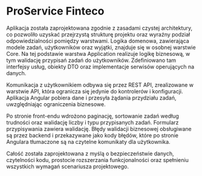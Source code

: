 # ProService Finteco
Aplikacja została zaprojektowana zgodnie z zasadami czystej architektury, co pozwoliło uzyskać przejrzystą strukturę projektu oraz wyraźny podział odpowiedzialności pomiędzy warstwami. Logika domenowa, zawierająca modele zadań, użytkowników oraz wyjątki, znajduje się w osobnej warstwie Core. Na tej podstawie warstwa Application realizuje logikę biznesową, w tym walidację przypisań zadań do użytkowników. Zdefiniowano tam interfejsy usług, obiekty DTO oraz implementacje serwisów operujących na danych.

Komunikacja z użytkownikiem odbywa się przez REST API, zrealizowane w warstwie API, która ogranicza się jedynie do kontrolerów i konfiguracji. Aplikacja Angular pobiera dane i przesyła żądania przydziału zadań, uwzględniając ograniczenia biznesowe.

Po stronie front-endu wdrożono paginację, sortowanie zadań według trudności oraz walidację liczby i typu przypisanych zadań. Formularz przypisywania zawiera walidację. Błędy walidacji biznesowej obsługiwane są przez backend i przekazywane jako kody błędów, które po stronie Angulara tłumaczone są na czytelne komunikaty dla użytkownika.

Całość została zaprojektowana z myślą o bezpieczeństwie danych, czytelności kodu, prostocie rozszerzania funkcjonalności oraz spełnieniu wszystkich wymagań scenariusza projektowego.
